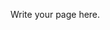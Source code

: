 <!-- 
.. title: Photo Gallery
.. slug: photo-gallery
.. date: 2014/03/15 15:46:10
.. tags: 
.. link: 
.. description: 
.. type: text
-->

Write your page here.